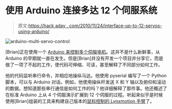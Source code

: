 # 使用 Arduino 连接多达 12 个伺服系统

> 原文:[https://hack aday . com/2010/11/24/interface-up-to-12-servos-using-arduino/](https://hackaday.com/2010/11/24/interface-up-to-12-servos-using-arduino/)

![](../Images/df74e198dee3617af36d87864369c16b.png "arduino-multi-servo-control")

[Brian]正在使用一个 [Arduino 来控制多个伺服电机](http://principialabs.com/arduino-python-4-axis-servo-control/)。这并不是什么新鲜事，从 Arduino 的早期就一直在发生。但是[Brian]并没有开发一个项目并分享它，而是做了一项了不起的工作，使代码可伸缩、可读，甚至解释了不同部分如何工作。

他的代码监听串行命令，并相应地操纵马达。他使用 pyserial 编写了一个 Python 脚本，可以与 Arduino 对话。例如，他使用操纵杆发送 X 和 Y 轴以及俯仰和滚动的数据。想知道那些串行通信是如何工作的吗？他详细解释了那件事。他还概述了在标准 Arduino 上从 4 个伺服演示扩展到 12 个伺服的过程。听起来似乎是时候使用[Brian]组装的工具来构建自己版本的[鼠标控制的 Lynxmotion 手臂](http://hackaday.com/2010/07/22/mouse-controlled-manipulator-arm/)了。